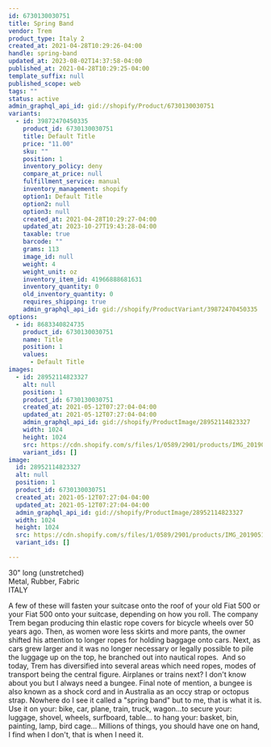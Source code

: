 ```yaml
---
id: 6730130030751
title: Spring Band
vendor: Trem
product_type: Italy 2
created_at: 2021-04-28T10:29:26-04:00
handle: spring-band
updated_at: 2023-08-02T14:37:58-04:00
published_at: 2021-04-28T10:29:25-04:00
template_suffix: null
published_scope: web
tags: ""
status: active
admin_graphql_api_id: gid://shopify/Product/6730130030751
variants:
  - id: 39872470450335
    product_id: 6730130030751
    title: Default Title
    price: "11.00"
    sku: ""
    position: 1
    inventory_policy: deny
    compare_at_price: null
    fulfillment_service: manual
    inventory_management: shopify
    option1: Default Title
    option2: null
    option3: null
    created_at: 2021-04-28T10:29:27-04:00
    updated_at: 2023-10-27T19:43:28-04:00
    taxable: true
    barcode: ""
    grams: 113
    image_id: null
    weight: 4
    weight_unit: oz
    inventory_item_id: 41966888681631
    inventory_quantity: 0
    old_inventory_quantity: 0
    requires_shipping: true
    admin_graphql_api_id: gid://shopify/ProductVariant/39872470450335
options:
  - id: 8683340824735
    product_id: 6730130030751
    name: Title
    position: 1
    values:
      - Default Title
images:
  - id: 28952114823327
    alt: null
    position: 1
    product_id: 6730130030751
    created_at: 2021-05-12T07:27:04-04:00
    updated_at: 2021-05-12T07:27:04-04:00
    admin_graphql_api_id: gid://shopify/ProductImage/28952114823327
    width: 1024
    height: 1024
    src: https://cdn.shopify.com/s/files/1/0589/2901/products/IMG_20190514_172844_c53ee2ea-bac7-417f-8251-eb39c75923cc.jpg?v=1620818824
    variant_ids: []
image:
  id: 28952114823327
  alt: null
  position: 1
  product_id: 6730130030751
  created_at: 2021-05-12T07:27:04-04:00
  updated_at: 2021-05-12T07:27:04-04:00
  admin_graphql_api_id: gid://shopify/ProductImage/28952114823327
  width: 1024
  height: 1024
  src: https://cdn.shopify.com/s/files/1/0589/2901/products/IMG_20190514_172844_c53ee2ea-bac7-417f-8251-eb39c75923cc.jpg?v=1620818824
  variant_ids: []

---
```


30" long (unstretched)  
Metal, Rubber, Fabric  
ITALY

A few of these will fasten your suitcase onto the roof of your old Fiat 500 or your Fiat 500 onto your suitcase, depending on how you roll. The company Trem began producing thin elastic rope covers for bicycle wheels over 50 years ago. Then, as women wore less skirts and more pants, the owner shifted his attention to longer ropes for holding baggage onto cars. Next, as cars grew larger and it was no longer necessary or legally possible to pile the luggage up on the top, he branched out into nautical ropes.  And so today, Trem has diversified into several areas which need ropes, modes of transport being the central figure. Airplanes or trains next? I don't know about you but I always need a bungee. Final note of mention, a bungee is also known as a shock cord and in Australia as an occy strap or octopus strap. Nowhere do I see it called a "spring band" but to me, that is what it is. Use it on your: bike, car, plane, train, truck, wagon...to secure your: luggage, shovel, wheels, surfboard, table... to hang your: basket, bin, painting, lamp, bird cage... Millions of things, you should have one on hand, I find when I don't, that is when I need it.